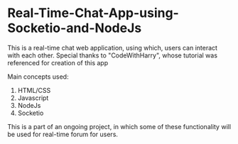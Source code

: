# Real-Time-Chat-App-using-Socketio-and-NodeJs
This is a real-time chat web application, using which, users can interact with each other. Special thanks to "CodeWithHarry", whose tutorial was referenced for creation of this app

Main concepts used:
1. HTML/CSS
2. Javascript
3. NodeJs
4. Socketio

This is a part of an ongoing project, in which some of these functionality will be used for real-time forum for users.

